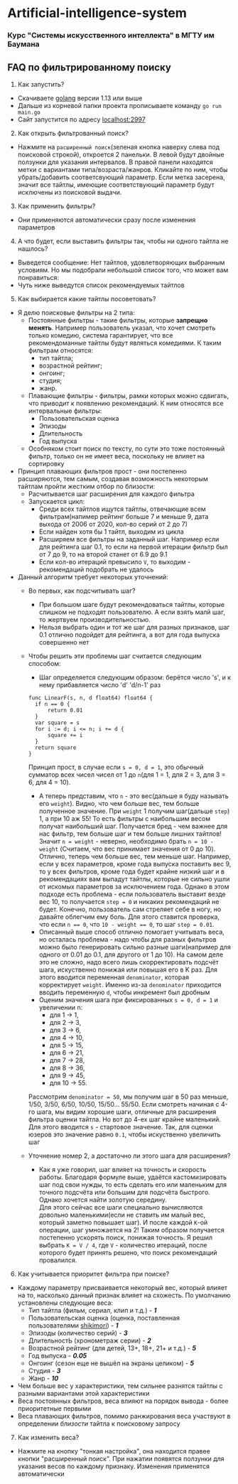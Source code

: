 # Artificial-intelligence-system
### Курс "Системы искусственного интеллекта" в МГТУ им Баумана

## FAQ по фильтрированному поиску

1. Как запустить?

- Скачиваете [golang](https://golang.org/dl/) версии 1.13 или выше
- Дальше из корневой папки проекта прописываете команду `go run main.go`
- Сайт запустится по адресу [localhost:2997](http://localhost:2997)

2. Как открыть фильтрованный поиск?
- Нажмите на `расширенный поиск`(зеленая кнопка наверху слева под поисковой строкой), откроется 2 панельки. В левой будут двойные ползунки для указания интервалов. В правой панели находятся метки с вариантами типа/возраста/жанров. Кликайте по ним, чтобы убрать/добавить соответсвующий параметр. Если метка засерена, значит все тайтлы, имеющие соответствующий параметр будут исключены из поисковой выдачи.  

3. Как применить фильтры?
- Они применяются автоматически сразу после изменения параметров

4. А что будет, если выставить фильтры так, чтобы ни одного тайтла не нашлось?
- Выведется сообщение: Нет тайтлов, удовлетворяющих выбранным условиям. Но мы подобрали небольшой список того, что может вам понравиться:
- Чуть ниже выведутся список рекомендуемых тайтлов

5. Как выбирается какие тайтлы посоветовать?
  - Я делю поисковые фильтры на 2 типа:
    - Постоянные фильтры - такие фильтры, которые __запрещно менять__. Например пользователь указал, что хочет смотреть только комедию, система гарантирует, что все рекомендоманные тайтлы будут являться комедиями. К таким фильтрам относятся: 
        - тип тайтла;
        - возрастной рейтинг;
        - онгоинг;
        - студия;
        - жанр.
    - Плавающие фильтры - фильтры, рамки которых можно сдвигать, что приводит к появлению рекомендаций. К ним относятся все интервальные фильтры:
        - Пользовательская оценка
        - Эпизоды
        - Длительность
        - Год выпуска
    - Особняком стоит поиск по тексту, по сути это тоже постоянный фильтр, только он не имеет веса, поскольку не влияет на сортировку
  - Принцип плавающих фильтров прост - они постепенно расширяются, тем самым, создавая возможность некоторым тайтлам пройти жестким отбор по близости:
    - Расчитывается шаг расширения для каждого фильтра
    - Запускается цикл:
      - Среди всех тайтлов ищутся тайтлы, отвечающие всем фильтрам(напимер рейтинг больше 7 и меньше 9, дата выхода от 2006 от 2020, кол-во серий от 2 до 7)
      - Если найден хотя бы 1 тайтл, выходим из цикла
      - Расширяем все фильтры на заданный шаг. Например если для рейтинга шаг 0.1, то если на первой итерации фильтр был от 7 до 9, то на второй станет от 6.9 до 9.1
      - Если кол-во итераций превысило `V`, то выходим - рекомендаций подобрать не удалось
  - Данный алгоритм требует некоторых уточнений:
    - Во первых, как подсчитывать шаг? 
      - При большом шаге будут рекомендоваться тайтлы, которые слишком не подходят пользователю. А если взять малй шаг, то жертвуем производительностью. 
      - Нельзя выбрать один и тот же шаг для разных признаков, шаг 0.1 отлично подойдет для рейтинга, а вот для года выпуска совершенно нет
    - Чтобы решить эти проблемы шаг считается следующим способом:
      - Шаг определяется следующим образом: берётся число 's', и к нему прибавляется число 'd' 'd/n-1' раз
      ```
      func LinearF(s, n, d float64) float64 {
        if n == 0 {
            return 0.01
        }
        var square = s
        for i := d; i <= n; i += d {
            square += i
        }
	    return square
      }
      ```
      Принцип прост, в случае если `s = 0, d = 1`, это обычный сумматор всех чисел чисел от 1 до `n`(для 1 = 1, для 2 = 3, для 3 = 6, для 4 = 10). 
        - А теперь представим, что `n` - это вес(дальше я буду называть его `weight`). Видно, что чем больше вес, тем больше полученное значение. При `weight` 1 получим шаг(дальше `step`) 1, а при 10 аж 55! То есть фильтры с наибольшим весом получат наибольший шаг. Получается бред - чем важнее для нас фильтр, тем больше шаг и тем больше лишних тайтлов! Значит `n = weight` - неверно, необходимо брать  `n = 10 - weight` (Считаем, что вес принимает значения от 0 до 10). Отлично, теперь чем больше вес, тем меньше шаг. Например, если у всех параметров, кроме года выпуска поставить вес 9, то у всех фильтров, кроме года будет крайне низкий шаг и в рекомендациях вам выпадут тайтлы, которые не сильно ушли от искомых параметров за исключением года. Однако в этом подходе есть проблема - если пользователь выставит везде вес 10, то получается `step = 0` и никаких рекомендаций не будет. Конечно, пользователь сам стреляет себе в ногу, но давайте облегчим ему боль. Для этого ставится проверка, что если `n == 0`, что `10 - weight == 0`, то шаг `step = 0.01`.
        - Описанный выше способ отлично помогает учитывать веса, но осталась проблема - надо чтобы для разных фильтров можно было генерировать сильно разные шаги(например для одного от 0.01 до 0.1, для другого от 1 до 10). На самом деле это не сложно, надо всего лишь скорректировать подсчёт шага, искуственно понижая или повышая его в K раз. Для этого вводится переменная `denominator`, которая корректирует `weight`. Именно из-за `denominator` приходится вводить переменную `d`, чтобы  инкремент был дробным
        - Оценим значения шага при фиксированных `s = 0, d = 1` и увеличении n: 
          - для 1 -> 1, 
          - для 2 -> 3, 
          - для 3 -> 6, 
          - для 4 -> 10, 
          - для 5 -> 15, 
          - для 6 -> 21, 
          - для 7 -> 28, 
          - для 8 -> 36, 
          - для 9 -> 45, 
          - для 10 -> 55. 

        Рассмотрим `denominator = 50`, мы получим шаг в 50 раз меньше, 1/50, 3/50, 6/50, 10/50, 15/50... 55/50. Если смотреть начиная с 4-го шага, мы видим хорошие шаги, отличные для расширения фильтра оценки тайтла. Но вот до 4-ех шаг крайне маленький. Для этого вводится `s` - стартовое значение. Так, для оценки юзеров это значение равно `0.1`, чтобы искуственно увеличить шаг
    - Уточнение номер 2, а достаточно ли этого шага для расширения?
      - Как я уже говорил, шаг влияет на точность и скорость работы. Благодаря формуле выше, удаётся кастомизировать шаг под свои нужды, то есть сделать его или маленьким для точного подсчёта или большим для подсчёта быстрого. Однако хочется найти золотую середину.       
      Для этого сейчас все шаги специально вычисляются довольно маленькими(если не ставить им малый вес, который заметно повышает шаг). И после каждой `K`-ой операции, шаг умножается на 2! Таким образом получается постепенно ускорять поиск, понижая точность. Я решил выбрать `K = V / 4`, где `V` - количество итераций, после которого будет принять решено, что поиск рекомендаций провалился. 

6. Как учитывается приоритет фильтра при поиске?
- Каждому параметру присваивается некоторый вес, который влияет на то, насколько данный признак влияет на схожесть. По умолчанию установлены следующие веса:
  - Тип тайтла (фильм, сериал, клип и т.д.) - __*1*__
  - Пользовательская оценка (оценка, поставленная пользователями [shikimori](https://shikimori.one/)) - __*1*__
  - Эпизоды (количество серий) - __*3*__
  - ДлительностЬ (хронометраж серии) - __*2*__
  - Возрастной рейтинг (для детей, 13+, 18+, 21+ и т.д.) - __*5*__
  - Год выпуска - __*0.05*__
  - Онгоинг (сезон еще не вышёл на экраны целиком) - __*5*__
  - Студия - __*3*__
  - Жанр - __*10*__
- Чем больше вес у характеристики, тем сильнее разнятся тайтлы с разными вариантами этой характеристики
- Веса постоянных фильтров, веса влияют на порядок вывода - более приоритетные первыми
- Веса плавающих фильтров, помимо ранжирования веса участвуют в определении *близости* тайтла к поисковому запросу

7. Как изменить веса?
-  Нажмите на кнопку "тонкая настройка", она находится правее кнопки "расширенный поиск". При нажатии появятся ползунки для указания весов по каждому признаку. Изменения применятся автоматически